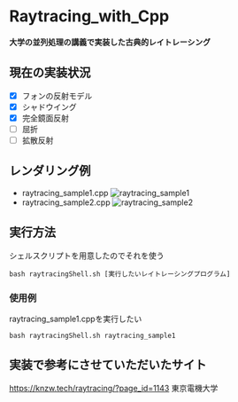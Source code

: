 # Raytracing_with_Cpp
__大学の並列処理の講義で実装した古典的レイトレーシング__
## 現在の実装状況
- [x] フォンの反射モデル
- [x] シャドウイング
- [x] 完全鏡面反射
- [ ] 屈折
- [ ] 拡散反射

## レンダリング例
- raytracing_sample1.cpp
![raytracing_sample1](https://user-images.githubusercontent.com/83057130/169650604-9a6decba-0733-4633-ac67-71647f2fde8a.png)
- raytracing_sample2.cpp
![raytracing_sample2](https://user-images.githubusercontent.com/83057130/169650618-2d90c0c9-3c0d-40b7-af03-8a9f899c20ae.png)
## 実行方法
シェルスクリプトを用意したのでそれを使う
```
bash raytracingShell.sh [実行したいレイトレーシングプログラム]
```
### 使用例
raytracing_sample1.cppを実行したい
```
bash raytracingShell.sh raytracing_sample1
```

## 実装で参考にさせていただいたサイト
https://knzw.tech/raytracing/?page_id=1143 東京電機大学
